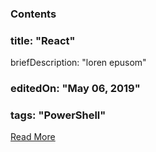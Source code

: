 ### Contents

### title: "React"

briefDescription: "loren epusom"

### editedOn: "May 06, 2019"

### tags: "PowerShell"

[Read More](/yvrkarthik/testpagerepo/contents/docs/2019/05/mayweek1.md)
